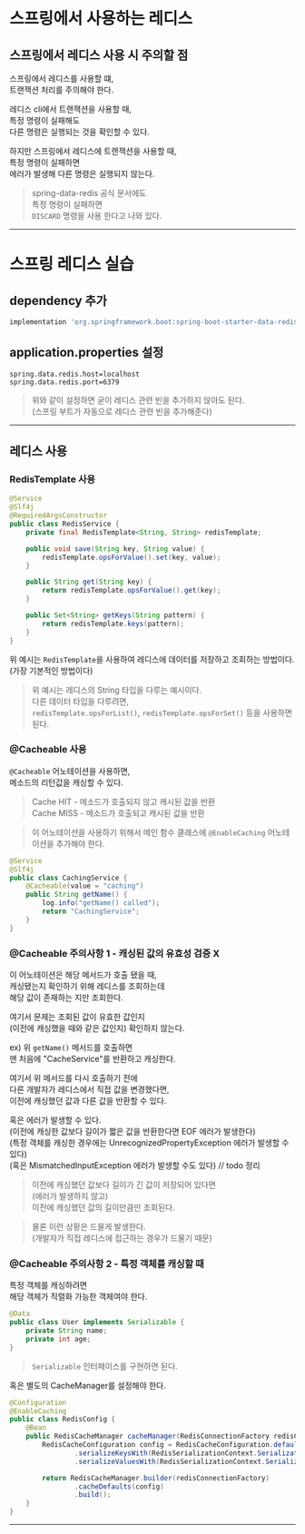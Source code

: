 # 스프링에서 사용하는 레디스

## 스프링에서 레디스 사용 시 주의할 점

스프링에서 레디스를 사용할 떄,  
트랜잭션 처리를 주의해야 한다.

레디스 cli에서 트랜잭션을 사용할 때,  
특정 명령이 실패해도  
다른 명령은 실행되는 것을 확인할 수 있다.

하지만 스프링에서 레디스에 트랜잭션을 사용할 때,  
특정 명령이 실패하면  
에러가 발생해 다른 명령은 실행되지 않는다.

> spring-data-redis 공식 문서에도  
> 특정 명령이 실패하면  
> `DISCARD` 명령을 사용 한다고 나와 있다.

---

# 스프링 레디스 실습

## dependency 추가

```gradle
implementation 'org.springframework.boot:spring-boot-starter-data-redis'
```

## application.properties 설정

```properties
spring.data.redis.host=localhost
spring.data.redis.port=6379
```

> 위와 같이 설정하면 굳이 레디스 관련 빈을 추가하지 않아도 된다.  
> (스프링 부트가 자동으로 레디스 관련 빈을 추가해준다)

---

## 레디스 사용

### RedisTemplate 사용

```java
@Service
@Slf4j
@RequiredArgsConstructor
public class RedisService {
    private final RedisTemplate<String, String> redisTemplate;

    public void save(String key, String value) {
        redisTemplate.opsForValue().set(key, value);
    }

    public String get(String key) {
        return redisTemplate.opsForValue().get(key);
    }

    public Set<String> getKeys(String pattern) {
        return redisTemplate.keys(pattern);
    }
}
```

위 예시는 `RedisTemplate`을 사용하여 레디스에 데이터를 저장하고 조회하는 방법이다.  
(가장 기본적인 방법이다)

> 위 예시는 레디스의 String 타입을 다루는 예시이다.  
> 다른 데이터 타입을 다루려면,  
> `redisTemplate.opsForList()`, `redisTemplate.opsForSet()` 등을 사용하면 된다.

### @Cacheable 사용

`@Cacheable` 어노테이션을 사용하면,  
메소드의 리턴값을 캐싱할 수 있다.

> Cache HIT - 메소드가 호출되지 않고 캐시된 값을 반환  
> Cache MISS - 메소드가 호출되고 캐시된 값을 반환

> 이 어노테이션을 사용하기 위해서
> 메인 함수 클래스에 `@EnableCaching` 어노테이션을 추가해야 한다.

```java
@Service
@Slf4j
public class CachingService {
    @Cacheable(value = "caching")
    public String getName() {
        log.info("getName() called");
        return "CachingService";
    }
}
```

### @Cacheable 주의사항 1 - 캐싱된 값의 유효성 검증 X

이 어노테이션은 해당 메서드가 호출 됐을 때,  
캐싱됐는지 확인하기 위해 레디스를 조회하는데  
해당 값이 존재하는 지만 조회한다.

여기서 문제는 조회된 값이 유효한 값인지  
(이전에 캐싱했을 때와 같은 값인지) 확인하지 않는다.

ex) 위 `getName()` 메서드를 호출하면  
맨 처음에 "CacheService"를 반환하고 캐싱한다.

여기서 위 메서드를 다시 호출하기 전에  
다른 개발자가 레디스에서 직접 값을 변경했다면,  
이전에 캐싱했던 값과 다른 값을 반환할 수 있다.  

혹은 에러가 발생할 수 있다.  
(이전에 캐싱한 값보다 길이가 짧은 값을 반환한다면 EOF 에러가 발생한다)  
(특정 객체를 캐싱한 경우에는 UnrecognizedPropertyException 에러가 발생할 수 있다)  
(혹은 MismatchedInputException 에러가 발생할 수도 있다)
// todo 정리

> 이전에 캐싱했던 값보다 길이가 긴 값이 저장되어 있다면  
> (에러가 발생하지 않고)  
> 이전에 캐싱했던 값의 길이만큼만 조회된다.

> 물론 이런 상황은 드물게 발생한다.  
> (개발자가 직접 레디스에 접근하는 경우가 드물기 때문)

### @Cacheable 주의사항 2 - 특정 객체를 캐싱할 때

특정 객체를 캐싱하려면  
해당 객체가 직렬화 가능한 객체여야 한다.

```java
@Data
public class User implements Serializable {
    private String name;
    private int age;
}
```

> `Serializable` 인터페이스를 구현하면 된다.

혹은 별도의 CacheManager를 설정해야 한다.

```java
@Configuration
@EnableCaching
public class RedisConfig {
    @Bean
    public RedisCacheManager cacheManager(RedisConnectionFactory redisConnectionFactory) {
        RedisCacheConfiguration config = RedisCacheConfiguration.defaultCacheConfig()
                .serializeKeysWith(RedisSerializationContext.SerializationPair.fromSerializer(new StringRedisSerializer()))
                .serializeValuesWith(RedisSerializationContext.SerializationPair.fromSerializer(new GenericJackson2JsonRedisSerializer()));

        return RedisCacheManager.builder(redisConnectionFactory)
                .cacheDefaults(config)
                .build();
    }
}
```

---